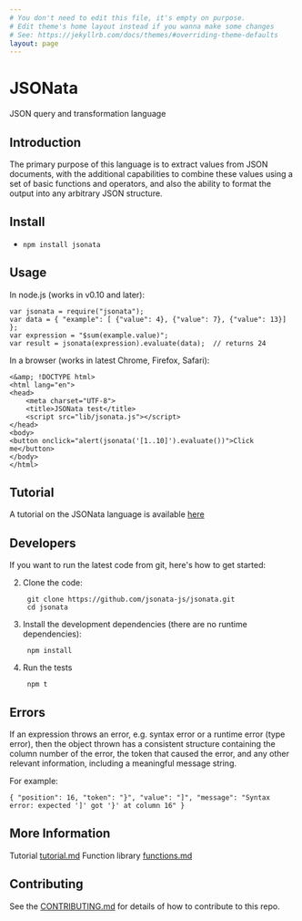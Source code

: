 ```yaml
---
# You don't need to edit this file, it's empty on purpose.
# Edit theme's home layout instead if you wanna make some changes
# See: https://jekyllrb.com/docs/themes/#overriding-theme-defaults
layout: page 
---
```

# JSONata
JSON query and transformation language

## Introduction
The primary purpose of this language is to extract values from JSON documents, with the
additional capabilities to combine these values using a set of basic functions
and operators, and also the ability to format the output into any arbitrary JSON structure.

## Install
- `npm install jsonata`

## Usage
In node.js (works in v0.10 and later):
```
var jsonata = require("jsonata");
var data = { "example": [ {"value": 4}, {"value": 7}, {"value": 13}] };
var expression = "$sum(example.value)";
var result = jsonata(expression).evaluate(data);  // returns 24
```

In a browser (works in latest Chrome, Firefox, Safari):
```
<&amp; !DOCTYPE html>
<html lang="en">
<head>
    <meta charset="UTF-8">
    <title>JSONata test</title>
    <script src="lib/jsonata.js"></script>
</head>
<body>
<button onclick="alert(jsonata('[1..10]').evaluate())">Click me</button>
</body>
</html>
```

## Tutorial
A tutorial on the JSONata language is available [here](tutorial.md)

## Developers
If you want to run the latest code from git, here's how to get started:

2. Clone the code:

        git clone https://github.com/jsonata-js/jsonata.git
        cd jsonata

3. Install the development dependencies (there are no runtime dependencies):

        npm install

4. Run the tests

        npm t


## Errors

If an expression throws an error, e.g. syntax error or a runtime error (type error), then the object thrown
has a consistent structure containing the column number of the error, the token that caused the error,
and any other relevant information, including a meaningful message string.

For example:

`{ "position": 16, "token": "}", "value": "]", "message": "Syntax error: expected ']' got '}' at column 16" }`

## More Information
Tutorial [tutorial.md](tutorial.md)
Function library [functions.md](functions.md)

## Contributing
See the [CONTRIBUTING.md](CONTRIBUTING.md) for details of how to contribute to this repo.

